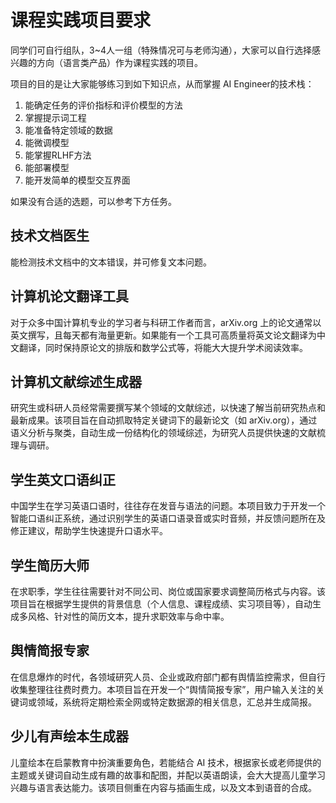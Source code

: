 # 课程实践项目要求

同学们可自行组队，3~4人一组（特殊情况可与老师沟通），大家可以自行选择感兴趣的方向（语言类产品）作为课程实践的项目。



项目的目的是让大家能够练习到如下知识点，从而掌握 AI Engineer的技术栈：



1. 能确定任务的评价指标和评价模型的方法
2. 掌握提示词工程
3. 能准备特定领域的数据
4. 能微调模型
5. 能掌握RLHF方法
6. 能部署模型
7. 能开发简单的模型交互界面



如果没有合适的选题，可以参考下方任务。



## 技术文档医生

能检测技术文档中的文本错误，并可修复文本问题。



## 计算机论文翻译工具

对于众多中国计算机专业的学习者与科研工作者而言，arXiv.org 上的论文通常以英文撰写，且每天都有海量更新。如果能有一个工具可高质量将英文论文翻译为中文翻译，同时保持原论文的排版和数学公式等，将能大大提升学术阅读效率。



## 计算机文献综述生成器

研究生或科研人员经常需要撰写某个领域的文献综述，以快速了解当前研究热点和最新成果。该项目旨在自动抓取特定关键词下的最新论文（如 arXiv.org），通过语义分析与聚类，自动生成一份结构化的领域综述，为研究人员提供快速的文献梳理与调研。



## 学生英文口语纠正

中国学生在学习英语口语时，往往存在发音与语法的问题。本项目致力于开发一个智能口语纠正系统，通过识别学生的英语口语录音或实时音频，并反馈问题所在及修正建议，帮助学生快速提升口语水平。



## 学生简历大师

在求职季，学生往往需要针对不同公司、岗位或国家要求调整简历格式与内容。该项目旨在根据学生提供的背景信息（个人信息、课程成绩、实习项目等），自动生成多风格、针对性的简历文本，提升求职效率与命中率。



## 舆情简报专家

在信息爆炸的时代，各领域研究人员、企业或政府部门都有舆情监控需求，但自行收集整理往往费时费力。本项目旨在开发一个“舆情简报专家”，用户输入关注的关键词或领域，系统将定期检索全网或特定数据源的相关信息，汇总并生成简报。



## 少儿有声绘本生成器

儿童绘本在启蒙教育中扮演重要角色，若能结合 AI 技术，根据家长或老师提供的主题或关键词自动生成有趣的故事和配图，并配以英语朗读，会大大提高儿童学习兴趣与语言表达能力。该项目侧重在内容与插画生成，以及文本到语音的合成。